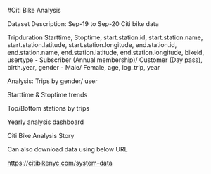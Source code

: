 #Citi Bike Analysis

Dataset Description: Sep-19 to Sep-20 Citi bike data

Tripduration
Starttime,
Stoptime,
start.station.id,
start.station.name,
start.station.latitude,
start.station.longitude,
end.station.id,
end.station.name,
end.station.latitude,
end.station.longitude,
bikeid,
usertype - Subscriber (Annual membership)/ Customer (Day pass),
birth.year,
gender - Male/ Female,
age,
log_trip,
year

Analysis:
Trips by gender/ user

Starttime & Stoptime trends

Top/Bottom stations by trips

Yearly analysis dashboard

Citi Bike Analysis Story

Can also download data using below URL

https://citibikenyc.com/system-data
